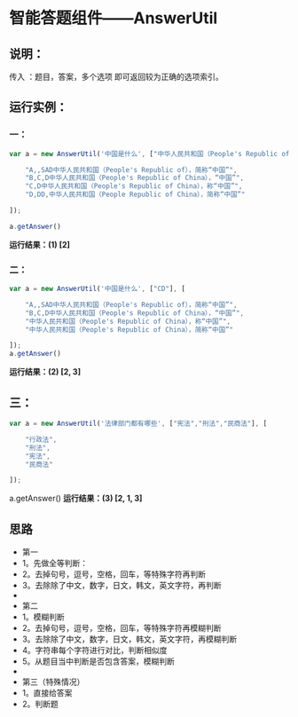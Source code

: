 # 智能答题组件——AnswerUtil


## 说明：
传入 ：题目，答案，多个选项
即可返回较为正确的选项索引。

## 运行实例：
###  一：
```javascript
var a = new AnswerUtil('中国是什么', ["中华人民共和国（People's Republic of China），简称“中国”"], [

    "A,,SAD中华人民共和国（People's Republic of），简称“中国”",
    "B,C,D中华人民共和国（People's Republic of China），“中国”",
    "C,D中华人民共和国（People's Republic of China），称“中国”",
    "D,DD,中华人民共和国（People Republic of China），简称“中国”"

]);

a.getAnswer()
```
__运行结果：(1) [2]__

### 二：
```javascript
var a = new AnswerUtil('中国是什么', ["CD"], [

    "A,,SAD中华人民共和国（People's Republic of），简称“中国”",
    "B,C,D中华人民共和国（People's Republic of China），“中国”",
    "中华人民共和国（People's Republic of China），称“中国”",
    "中华人民共和国（People's Republic of China），简称“中国”"

]);
a.getAnswer()
```
__运行结果：(2) [2, 3]__

## 三：
```javascript
var a = new AnswerUtil('法律部门都有哪些', ["宪法","刑法","民商法"], [

    "行政法",
    "刑法",
    "宪法",
    "民商法"

]);
```
a.getAnswer()
__运行结果：(3) [2, 1, 3]__

## 思路

 * 第一
 * 1。先做全等判断：
 * 2。去掉句号，逗号，空格，回车，等特殊字符再判断
 * 3。去除除了中文，数字，日文，韩文，英文字符，再判断
 * 
 * 第二
 * 1。模糊判断
 * 2。去掉句号，逗号，空格，回车，等特殊字符再模糊判断
 * 3。去除除了中文，数字，日文，韩文，英文字符，再模糊判断
 * 4。字符串每个字符进行对比，判断相似度
 * 5。从题目当中判断是否包含答案，模糊判断
 * 
 * 第三（特殊情况）
 * 1。直接给答案
 * 2。判断题

